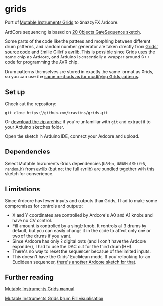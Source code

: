 # grids

Port of [Mutable Instruments Grids](https://pichenettes.github.io/mutable-instruments-documentation/modules/grids/) to SnazzyFX Ardcore.

ArdCore sequencing is based on [20 Objects GateSequence sketch](https://github.com/darwingrosse/ArdCore-Code/blob/master/20%20Objects/AC14_GateSequence/AC14_GateSequence.ino).

Some parts of the code like the pattens and morphing between different drum patterns, and random number generator are taken directly from [Grids' source code](https://github.com/pichenettes/eurorack/tree/master/grids) and Emilie Gillet's [avrlib](https://github.com/pichenettes/avril/). This is possible since Grids uses the same chip as Ardcore, and Arduino is essentially a wrapper around C++ code for programming the AVR chip.

Drum patterns themselves are stored in exactly the same format as Grids, so you can use the [same methods as for modifying Grids patterns](https://www.youtube.com/watch?v=Eex-iLuUdiw).


## Set up

Check out the repository:
```
git clone https://github.com/krastins/grids.git
```

Or [download the zip archive](https://github.com/krastins/grids/archive/refs/heads/main.zip) if you're unfamiliar with `git` and extract it to your Arduino sketches folder.

Open the sketch in Arduino IDE, connect your Ardcore and upload.

## Dependencies

Select Mutable Insruments Grids dependencies (`U8Mix`, `U8U8MulShift8`, `random.h`) from [avrlib](https://github.com/pichenettes/avril/) (but not the full avrlib) are bundled together with this sketch for convenience.

## Limitations

Since Ardcore has fewer inputs and outputs than Grids, I had to make some compromises for controls and outputs:

* X and Y coordinates are controlled by Ardcore's A0 and A1 knobs and have no CV control.
* Fill amount is controlled by a single knob. It controls all 3 drums by default, but you can easily change it in the code to affect only one or two of the drums if you want.
* Since Ardcore has only 2 digital outs (and I don't have the Ardcore expander), I had to use the DAC out for the third drum (HH).
* There's no way to reset the sequencer becasue of the limited inputs.
* This doesn't have the Grids' Euclidean mode. If you're looking for an Euclidean sequencer, [there's another Ardcore sketch for that](https://github.com/darwingrosse/ArdCore-Code/blob/master/20%20Objects/AC30_DualEuclidean/AC30_DualEuclidean.ino).

## Further reading

[Mutable Instruments Grids manual](https://pichenettes.github.io/mutable-instruments-documentation/modules/grids/manual/)

[Mutable Instruments Grids Drum Fill visualisation](https://devdsp.com/grids.html)